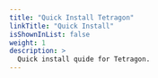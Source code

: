 ```yaml
---
title: "Quick Install Tetragon"
linkTitle: "Quick Install"
isShownInList: false
weight: 1
description: >
  Quick install quide for Tetragon.
---
```


